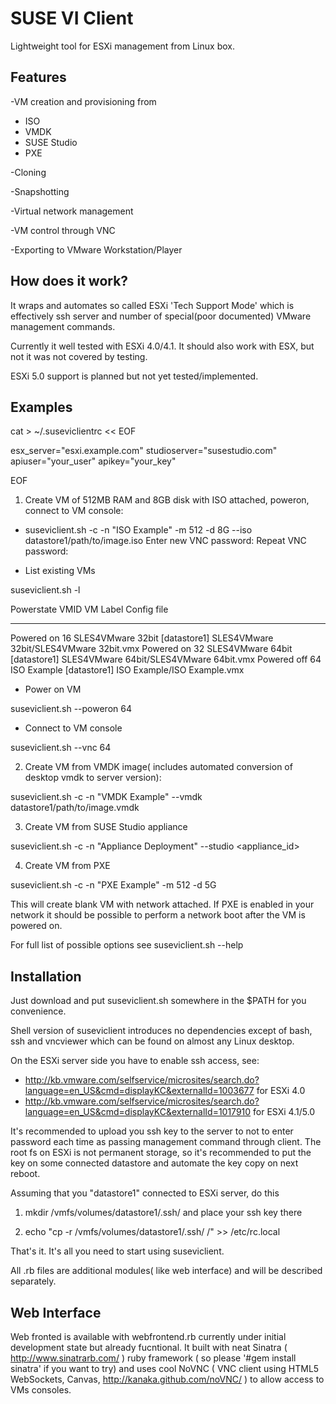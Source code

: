 SUSE VI Client
==============

Lightweight tool for ESXi management from Linux box.


Features
--------

-VM creation and provisioning from

* ISO 
* VMDK
* SUSE Studio
* PXE 

-Cloning

-Snapshotting

-Virtual network management

-VM control through VNC

-Exporting to VMware Workstation/Player

How does it work?
-----------------

It wraps and automates so called ESXi 'Tech Support Mode' which is effectively ssh server and number of special(poor documented) VMware  management commands.

Currently it well tested with ESXi 4.0/4.1. It should also work with ESX, but not it was not covered by testing.

ESXi 5.0 support is planned but not yet tested/implemented.

Examples
--------

cat > ~/.suseviclientrc << EOF

esx_server="esxi.example.com"
studioserver="susestudio.com"
apiuser="your_user"
apikey="your_key"

EOF

1) Create VM of 512MB RAM and 8GB disk with ISO attached, poweron, connect to VM console:

* suseviclient.sh -c -n "ISO Example" -m 512 -d 8G --iso datastore1/path/to/image.iso
Enter new VNC password:
Repeat VNC password:

* List existing VMs

suseviclient.sh -l

Powerstate      VMID    VM Label                                Config file
----------      ----    --------                                -----------
Powered on       16     SLES4VMware 32bit    [datastore1] SLES4VMware 32bit/SLES4VMware 32bit.vmx
Powered on       32     SLES4VMware 64bit    [datastore1] SLES4VMware 64bit/SLES4VMware 64bit.vmx
Powered off      64     ISO Example          [datastore1] ISO Example/ISO Example.vmx

* Power on VM

suseviclient.sh --poweron 64

* Connect to VM console

suseviclient.sh --vnc 64

2) Create VM from VMDK image( includes automated conversion of desktop vmdk to server version):

suseviclient.sh -c -n "VMDK Example" --vmdk datastore1/path/to/image.vmdk

3) Create VM from SUSE Studio appliance

suseviclient.sh -c -n "Appliance Deployment" --studio <appliance_id>

4) Create VM from PXE 

suseviclient.sh -c -n "PXE Example" -m 512 -d 5G

This will create blank VM with network attached. If PXE is enabled in your network it should be possible to perform a network boot after the VM is powered on.

For full list of possible options see suseviclient.sh --help

Installation
------------

Just download and  put suseviclient.sh somewhere in the $PATH for you convenience.

Shell version of suseviclient introduces no dependencies except of bash, ssh and vncviewer which can be found on almost any Linux desktop.


On the ESXi server side you have to enable ssh access, see: 
* http://kb.vmware.com/selfservice/microsites/search.do?language=en_US&cmd=displayKC&externalId=1003677 for ESXi 4.0
* http://kb.vmware.com/selfservice/microsites/search.do?language=en_US&cmd=displayKC&externalId=1017910 for ESXi 4.1/5.0

It's recommended to upload you ssh key to the server to not to enter password each time as passing management command through client.
The root fs on ESXi is not permanent storage, so it's recommended to put the key on some connected datastore and automate the key copy on next reboot.

Assuming that you "datastore1" connected to ESXi server, do this

1. mkdir /vmfs/volumes/datastore1/.ssh/ and place your ssh key there

2. echo "cp -r /vmfs/volumes/datastore1/.ssh/ /" >> /etc/rc.local

That's it. It's all you need to start using suseviclient.

All .rb files are additional modules( like web interface) and will be described separately.

Web Interface
-------------

Web fronted is available with webfrontend.rb currently under initial development state but already fucntional.
It built with neat Sinatra ( http://www.sinatrarb.com/ ) ruby framework ( so please '#gem install sinatra' if you want to try) and uses cool NoVNC ( VNC client using HTML5 WebSockets, Canvas,  http://kanaka.github.com/noVNC/ ) to allow access to VMs consoles.
